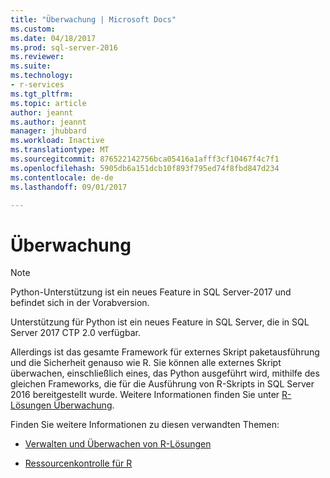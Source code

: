 ```yaml
---
title: "Überwachung | Microsoft Docs"
ms.custom: 
ms.date: 04/18/2017
ms.prod: sql-server-2016
ms.reviewer: 
ms.suite: 
ms.technology:
- r-services
ms.tgt_pltfrm: 
ms.topic: article
author: jeannt
ms.author: jeannt
manager: jhubbard
ms.workload: Inactive
ms.translationtype: MT
ms.sourcegitcommit: 876522142756bca05416a1afff3cf10467f4c7f1
ms.openlocfilehash: 5905db6a151dcb10f893f795ed74f8fbd847d234
ms.contentlocale: de-de
ms.lasthandoff: 09/01/2017

---
```

# <a name="monitoring"></a>Überwachung


> [!NOTE]
> Python-Unterstützung ist ein neues Feature in SQL Server-2017 und befindet sich in der Vorabversion.

Unterstützung für Python ist ein neues Feature in SQL Server, die in SQL Server 2017 CTP 2.0 verfügbar.

Allerdings ist das gesamte Framework für externes Skript paketausführung und die Sicherheit genauso wie R. Sie können alle externes Skript überwachen, einschließlich eines, das Python ausgeführt wird, mithilfe des gleichen Frameworks, die für die Ausführung von R-Skripts in SQL Server 2016 bereitgestellt wurde. Weitere Informationen finden Sie unter [R-Lösungen Überwachung](../r/managing-and-monitoring-r-solutions.md).

Finden Sie weitere Informationen zu diesen verwandten Themen:

+ [Verwalten und Überwachen von R-Lösungen](../../advanced-analytics/r/managing-and-monitoring-r-solutions.md)

+ [Ressourcenkontrolle für R](../../advanced-analytics/r/resource-governance-for-r-services.md)

